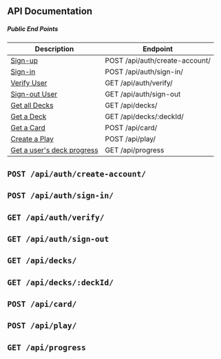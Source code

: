 ## API Documentation

##### Public End Points

|Description|Endpoint|
|---|---|
|[Sign-up](#post-apiauthcreate-account)|POST /api/auth/create-account/|
|[Sign-in](#post-apiauthsign-in)|POST /api/auth/sign-in/|
|[Verify User](#get-apiauthverify)|GET /api/auth/verify/|
|[Sign-out User](#get-apiauthsign-out)|GET /api/auth/sign-out|
|[Get all Decks](#get-apidecks)|GET /api/decks/|
|[Get a Deck](#get-apidecksdeckid)|GET /api/decks/:deckId/|
|[Get a Card](#post-apicard)|POST /api/card/|
|[Create a Play](#post-apiplay)|POST /api/play/|
|[Get a user's deck progress](#get-apiprogress)|GET /api/progress|

## `POST /api/auth/create-account/`
## `POST /api/auth/sign-in/`
## `GET /api/auth/verify/`
## `GET /api/auth/sign-out`
## `GET /api/decks/`
## `GET /api/decks/:deckId/`
## `POST /api/card/`
## `POST /api/play/`
## `GET /api/progress`


